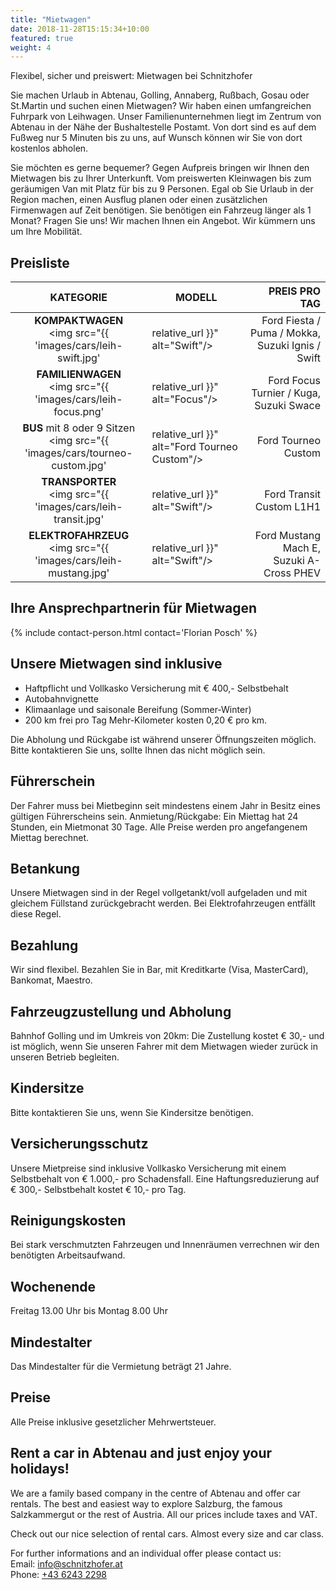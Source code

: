 ```yaml
---
title: "Mietwagen"
date: 2018-11-28T15:15:34+10:00
featured: true
weight: 4
---
```


Flexibel, sicher und preiswert: Mietwagen bei Schnitzhofer

Sie machen Urlaub in Abtenau, Golling, Annaberg, Rußbach, Gosau oder St.Martin und suchen einen Mietwagen? Wir haben einen umfangreichen Fuhrpark von Leihwagen. Unser Familienunternehmen liegt im Zentrum von Abtenau in der Nähe der Bushaltestelle Postamt. Von dort sind es auf dem Fußweg nur 5 Minuten bis zu uns, auf Wunsch können wir Sie von dort kostenlos abholen.

Sie möchten es gerne bequemer? Gegen Aufpreis bringen wir Ihnen den Mietwagen bis zu Ihrer Unterkunft. Vom preiswerten Kleinwagen bis zum geräumigen Van mit Platz für bis zu 9 Personen. Egal ob Sie Urlaub in der Region machen, einen Ausflug planen oder einen zusätzlichen Firmenwagen auf Zeit benötigen. Sie benötigen ein Fahrzeug länger als 1 Monat? Fragen Sie uns! Wir machen Ihnen ein Angebot. Wir kümmern uns um Ihre Mobilität.

## Preisliste

| KATEGORIE | MODELL       | PREIS PRO TAG |
| :---------: | ------------ | ------------:  |
| **KOMPAKTWAGEN** <br> <img src="{{ 'images/cars/leih-swift.jpg' | relative_url }}" alt="Swift"/> | Ford Fiesta / Puma / Mokka, Suzuki Ignis / Swift | **€ 69,-** |
| **FAMILIENWAGEN** <br> <img src="{{ 'images/cars/leih-focus.png' | relative_url }}" alt="Focus"/> | Ford Focus Turnier / Kuga, Suzuki Swace       | **€ 79,-** |
| **BUS** mit 8 oder 9 Sitzen <br> <img src="{{ 'images/cars/tourneo-custom.jpg' | relative_url }}" alt="Ford Tourneo Custom"/> | Ford Tourneo Custom             | **€ 129,-** |
| **TRANSPORTER** <br> <img src="{{ 'images/cars/leih-transit.jpg' | relative_url }}" alt="Swift"/> | Ford Transit Custom L1H1                                  | **€ 74,-** |
| **ELEKTRO&shy;FAHRZEUG** <br> <img src="{{ 'images/cars/leih-mustang.jpg' | relative_url }}" alt="Swift"/> | Ford Mustang Mach E, Suzuki A-Cross PHEV | **ab € 79,-** |

## Ihre Ansprechpartnerin für Mietwagen
{% include contact-person.html contact='Florian Posch' %}

## Unsere Mietwagen sind inklusive
* Haftpflicht und Vollkasko Versicherung mit € 400,- Selbstbehalt
* Autobahnvignette
* Klimaanlage und saisonale Bereifung (Sommer-Winter)
* 200 km frei pro Tag
Mehr-Kilometer kosten 0,20 € pro km.

Die Abholung und Rückgabe ist während unserer Öffnungszeiten möglich. Bitte kontaktieren Sie uns, sollte Ihnen das nicht möglich sein.

## Führerschein
Der Fahrer muss bei Mietbeginn seit mindestens einem Jahr in Besitz eines gültigen Führerscheins sein.
Anmietung/Rückgabe: Ein Miettag hat 24 Stunden, ein Mietmonat 30 Tage. Alle Preise werden pro angefangenem Miettag berechnet.

## Betankung
Unsere Mietwagen sind in der Regel vollgetankt/voll aufgeladen und mit gleichem Füllstand zurückgebracht werden. Bei Elektrofahrzeugen entfällt diese Regel.

## Bezahlung
Wir sind flexibel. Bezahlen Sie in Bar, mit Kreditkarte (Visa, MasterCard), Bankomat, Maestro.

## Fahrzeugzustellung und Abholung
Bahnhof Golling und im Umkreis von 20km: Die Zustellung kostet € 30,- und ist möglich, wenn Sie unseren Fahrer mit dem Mietwagen wieder zurück in unseren Betrieb begleiten.

## Kindersitze
Bitte kontaktieren Sie uns, wenn Sie Kindersitze benötigen.

## Versicherungsschutz
Unsere Mietpreise sind inklusive Vollkasko Versicherung mit einem Selbstbehalt von € 1.000,- pro Schadensfall. Eine Haftungsreduzierung auf € 300,- Selbstbehalt kostet € 10,- pro Tag.

## Reinigungskosten
Bei stark verschmutzten Fahrzeugen und Innenräumen verrechnen wir den benötigten Arbeitsaufwand.

## Wochenende
Freitag 13.00 Uhr bis Montag 8.00 Uhr

## Mindestalter
Das Mindestalter für die Vermietung beträgt 21 Jahre.

## Preise
Alle Preise inklusive gesetzlicher Mehrwertsteuer.

## Rent a car in Abtenau and just enjoy your holidays!
We are a family based company in the centre of Abtenau and offer car rentals. The best and easiest way to explore Salzburg, the famous Salzkammergut or the rest of Austria. All our prices include taxes and VAT.

Check out our nice selection of rental cars. Almost every size and car class.

For further informations and an individual offer please contact us:
<br>Email: <a href="mailto:info@schnitzhofer.at">info@schnitzhofer.at</a>
<br>Phone: <a href="tel:+4362432298">+43 6243 2298</a>

